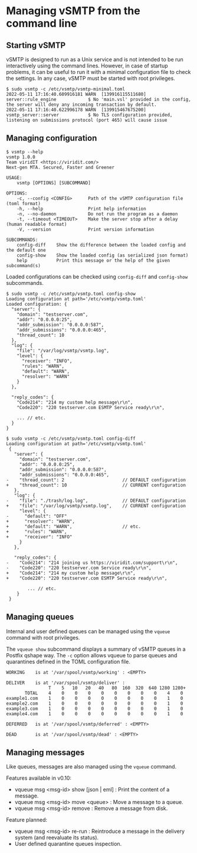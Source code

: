 # Managing vSMTP from the command line

## Starting vSMTP

vSMTP is designed to run as a Unix service and is not intended to be run interactively using the command lines. However, in case of startup problems, it can be useful to run it with a minimal configuration file to check the settings. In any case, vSMTP must be started with root privileges.

```shell
$ sudo vsmtp -c /etc/vsmtp/vsmtp-minimal.toml
2022-05-11 17:16:40.609916181 WARN  [139916115511680] server::rule_engine            $ No 'main.vsl' provided in the config, the server will deny any incoming transaction by default.
2022-05-11 17:16:40.622996178 WARN  [139915467675200] vsmtp_server::server           $ No TLS configuration provided, listening on submissions protocol (port 465) will cause issue
```

## Managing configuration

```shell
$ vsmtp --help
vsmtp 1.0.0
Team viridIT <https://viridit.com/>
Next-gen MTA. Secured, Faster and Greener

USAGE:
    vsmtp [OPTIONS] [SUBCOMMAND]

OPTIONS:
    -c, --config <CONFIG>      Path of the vSMTP configuration file (toml format)
    -h, --help                 Print help information
    -n, --no-daemon            Do not run the program as a daemon
    -t, --timeout <TIMEOUT>    Make the server stop after a delay (human readable format)
    -V, --version              Print version information

SUBCOMMANDS:
    config-diff    Show the difference between the loaded config and the default one
    config-show    Show the loaded config (as serialized json format)
    help           Print this message or the help of the given subcommand(s)
```

Loaded configurations can be checked using `config-diff` and `config-show` subcommands.

```shell
$ sudo vsmtp -c /etc/vsmtp/vsmtp.toml config-show
Loading configuration at path='/etc/vsmtp/vsmtp.toml'
Loaded configuration: {
  "server": {
    "domain": "testserver.com",
    "addr": "0.0.0.0:25",
    "addr_submission": "0.0.0.0:587",
    "addr_submissions": "0.0.0.0:465",
    "thread_count": 10
  },
  "log": {
    "file": "/var/log/vsmtp/vsmtp.log",
    "level": {
      "receiver": "INFO",
      "rules": "WARN",
      "default": "WARN",
      "resolver": "WARN"
    }
  },
 
  "reply_codes": {
    "Code214": "214 my custom help message\r\n",
    "Code220": "220 testserver.com ESMTP Service ready\r\n",
   
    ... // etc.
  }
}
```

```shell
$ sudo vsmtp -c /etc/vsmtp/vsmtp.toml config-diff
Loading configuration at path='/etc/vsmtp/vsmtp.toml'
 {
   "server": {
     "domain": "testserver.com",
     "addr": "0.0.0.0:25",
     "addr_submission": "0.0.0.0:587",
     "addr_submissions": "0.0.0.0:465",
-    "thread_count": 2                      // DEFAULT configuration
+    "thread_count": 10                     // CURRENT configuration
   },
   "log": {
-    "file": "./trash/log.log",             // DEFAULT configuration            
+    "file": "/var/log/vsmtp/vsmtp.log",    // CURRENT configuration
     "level": {
-      "default": "OFF"                     
+      "resolver": "WARN",                  
+      "default": "WARN",                   // etc.
+      "rules": "WARN",
+      "receiver": "INFO"
     }
   },

   "reply_codes": {
-    "Code214": "214 joining us https://viridit.com/support\r\n",
-    "Code220": "220 testserver.com Service ready\r\n",
+    "Code214": "214 my custom help message\r\n",
+    "Code220": "220 testserver.com ESMTP Service ready\r\n",

        ... // etc.
    }
 }
```

## Managing queues

Internal and user defined queues can be managed using the `vqueue` command with root privileges.

The `vqueue show` subcommand displays a summary of vSMTP queues in a Postfix qshape way. The `-c` option allows vqueue to parse queues and quarantines defined in the TOML configuration file.

```shell
WORKING    is at '/var/spool/vsmtp/working' : <EMPTY>

DELIVER    is at '/var/spool/vsmtp/deliver' :
                T    5   10   20   40   80  160  320  640 1280 1280+
       TOTAL    4    0    0    0    0    0    0    0    0    4    0
example1.com    1    0    0    0    0    0    0    0    0    1    0
example2.com    1    0    0    0    0    0    0    0    0    1    0
example3.com    1    0    0    0    0    0    0    0    0    1    0
example4.com    1    0    0    0    0    0    0    0    0    1    0

DEFERRED   is at '/var/spool/vsmtp/deferred' : <EMPTY>

DEAD       is at '/var/spool/vsmtp/dead' : <EMPTY>
```

## Managing messages

Like queues, messages are also managed using the `vqueue` command.

Features available in v0.10:

- vqueue msg \<msg-id\> show [json | eml] : Print the content of a message.
- vqueue msg \<msg-id\> move \<queue\> : Move a message to a queue.
- vqueue msg \<msg-id\> remove : Remove a message from disk.

Feature planned:

- vqueue msg \<msg-id\> re-run : Reintroduce a message in the delivery system (and reevaluate its status).
- User defined quarantine queues inspection.
